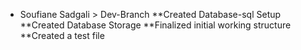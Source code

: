* Soufiane Sadgali > Dev-Branch
**Created Database-sql Setup
**Created Database Storage
**Finalized initial working structure
**Created a test file
